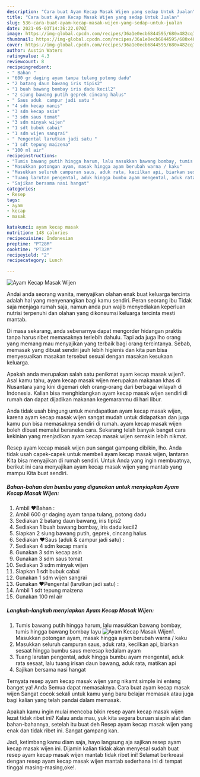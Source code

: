 ```yaml
---
description: "Cara buat Ayam Kecap Masak Wijen yang sedap Untuk Jualan"
title: "Cara buat Ayam Kecap Masak Wijen yang sedap Untuk Jualan"
slug: 536-cara-buat-ayam-kecap-masak-wijen-yang-sedap-untuk-jualan
date: 2021-05-03T14:36:22.070Z
image: https://img-global.cpcdn.com/recipes/36a1e0ecb6844595/680x482cq70/ayam-kecap-masak-wijen-foto-resep-utama.jpg
thumbnail: https://img-global.cpcdn.com/recipes/36a1e0ecb6844595/680x482cq70/ayam-kecap-masak-wijen-foto-resep-utama.jpg
cover: https://img-global.cpcdn.com/recipes/36a1e0ecb6844595/680x482cq70/ayam-kecap-masak-wijen-foto-resep-utama.jpg
author: Austin Waters
ratingvalue: 4.3
reviewcount: 8
recipeingredient:
- " Bahan "
- "600 gr daging ayam tanpa tulang potong dadu"
- "2 batang daun bawang iris tipis2"
- "1 buah bawang bombay iris dadu kecil2"
- "2 siung bawang putih geprek cincang halus"
- " Saus aduk  campur jadi satu "
- "4 sdm kecap manis"
- "3 sdm kecap asin"
- "3 sdm saus tomat"
- "3 sdm minyak wijen"
- "1 sdt bubuk cabai"
- "1 sdm wijen sangrai"
- " Pengental larutkan jadi satu "
- "1 sdt tepung maizena"
- "100 ml air"
recipeinstructions:
- "Tumis bawang putih hingga harum, lalu masukkan bawang bombay, tumis hingga bawang bombay layu"
- "Masukkan potongan ayam, masak hingga ayam berubah warna / kaku"
- "Masukkan seluruh campuran saus, aduk rata, kecilkan api, biarkan sesaat hingga bumbu saus meresap kedalam ayam"
- "Tuang larutan pengental, aduk hingga bumbu ayam mengental, aduk rata sesaat, lalu tuang irisan daun bawang, aduk rata, matikan api"
- "Sajikan bersama nasi hangat"
categories:
- Resep
tags:
- ayam
- kecap
- masak

katakunci: ayam kecap masak 
nutrition: 148 calories
recipecuisine: Indonesian
preptime: "PT28M"
cooktime: "PT32M"
recipeyield: "2"
recipecategory: Lunch

---
```



![Ayam Kecap Masak Wijen](https://img-global.cpcdn.com/recipes/36a1e0ecb6844595/680x482cq70/ayam-kecap-masak-wijen-foto-resep-utama.jpg)

Andai anda seorang wanita, menyajikan olahan enak buat keluarga tercinta adalah hal yang menyenangkan bagi kamu sendiri. Peran seorang ibu Tidak saja menjaga rumah saja, namun anda pun wajib menyediakan keperluan nutrisi terpenuhi dan olahan yang dikonsumsi keluarga tercinta mesti mantab.

Di masa  sekarang, anda sebenarnya dapat mengorder hidangan praktis tanpa harus ribet memasaknya terlebih dahulu. Tapi ada juga lho orang yang memang mau menyajikan yang terbaik bagi orang tercintanya. Sebab, memasak yang dibuat sendiri jauh lebih higienis dan kita pun bisa menyesuaikan masakan tersebut sesuai dengan masakan kesukaan keluarga. 



Apakah anda merupakan salah satu penikmat ayam kecap masak wijen?. Asal kamu tahu, ayam kecap masak wijen merupakan makanan khas di Nusantara yang kini digemari oleh orang-orang dari berbagai wilayah di Indonesia. Kalian bisa menghidangkan ayam kecap masak wijen sendiri di rumah dan dapat dijadikan makanan kegemaranmu di hari libur.

Anda tidak usah bingung untuk mendapatkan ayam kecap masak wijen, karena ayam kecap masak wijen sangat mudah untuk didapatkan dan juga kamu pun bisa memasaknya sendiri di rumah. ayam kecap masak wijen boleh dibuat memalui beraneka cara. Sekarang telah banyak banget cara kekinian yang menjadikan ayam kecap masak wijen semakin lebih nikmat.

Resep ayam kecap masak wijen pun sangat gampang dibikin, lho. Anda tidak usah capek-capek untuk membeli ayam kecap masak wijen, lantaran Kita bisa menyajikan di rumah sendiri. Untuk Anda yang ingin membuatnya, berikut ini cara menyajikan ayam kecap masak wijen yang mantab yang mampu Kita buat sendiri.

<!--inarticleads1-->

##### Bahan-bahan dan bumbu yang digunakan untuk menyiapkan Ayam Kecap Masak Wijen:

1. Ambil  ❤️Bahan :
1. Ambil 600 gr daging ayam tanpa tulang, potong dadu
1. Sediakan 2 batang daun bawang, iris tipis2
1. Sediakan 1 buah bawang bombay, iris dadu kecil2
1. Siapkan 2 siung bawang putih, geprek, cincang halus
1. Sediakan  ❤️Saus (aduk &amp; campur jadi satu) :
1. Sediakan 4 sdm kecap manis
1. Gunakan 3 sdm kecap asin
1. Gunakan 3 sdm saus tomat
1. Sediakan 3 sdm minyak wijen
1. Siapkan 1 sdt bubuk cabai
1. Gunakan 1 sdm wijen sangrai
1. Gunakan  ❤️Pengental (larutkan jadi satu) :
1. Ambil 1 sdt tepung maizena
1. Gunakan 100 ml air




<!--inarticleads2-->

##### Langkah-langkah menyiapkan Ayam Kecap Masak Wijen:

1. Tumis bawang putih hingga harum, lalu masukkan bawang bombay, tumis hingga bawang bombay layu
<img src="https://img-global.cpcdn.com/steps/783b8cea9dbb66f0/160x128cq70/ayam-kecap-masak-wijen-langkah-memasak-1-foto.jpg" alt="Ayam Kecap Masak Wijen">1. Masukkan potongan ayam, masak hingga ayam berubah warna / kaku
1. Masukkan seluruh campuran saus, aduk rata, kecilkan api, biarkan sesaat hingga bumbu saus meresap kedalam ayam
1. Tuang larutan pengental, aduk hingga bumbu ayam mengental, aduk rata sesaat, lalu tuang irisan daun bawang, aduk rata, matikan api
1. Sajikan bersama nasi hangat




Ternyata resep ayam kecap masak wijen yang nikamt simple ini enteng banget ya! Anda Semua dapat memasaknya. Cara buat ayam kecap masak wijen Sangat cocok sekali untuk kamu yang baru belajar memasak atau juga bagi kalian yang telah pandai dalam memasak.

Apakah kamu ingin mulai mencoba bikin resep ayam kecap masak wijen lezat tidak ribet ini? Kalau anda mau, yuk kita segera buruan siapin alat dan bahan-bahannya, setelah itu buat deh Resep ayam kecap masak wijen yang enak dan tidak ribet ini. Sangat gampang kan. 

Jadi, ketimbang kamu diam saja, hayo langsung aja sajikan resep ayam kecap masak wijen ini. Dijamin kalian tiidak akan menyesal sudah buat resep ayam kecap masak wijen mantab tidak ribet ini! Selamat berkreasi dengan resep ayam kecap masak wijen mantab sederhana ini di tempat tinggal masing-masing,oke!.

